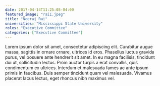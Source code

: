 ```yaml
---
date: 2017-04-14T11:25:05-04:00
featured_image: "rai1.jpeg"
title: "Neeraj Rai"
universities: "Mississippi State University"
roles: "Executive Committee"
categories: ["Executive Committee"]
---
```


Lorem ipsum dolor sit amet, consectetur adipiscing elit. Curabitur augue massa, sagittis in ornare ornare, ultrices id eros. Phasellus luctus gravida purus, vel posuere ante hendrerit sit amet. In eu magna facilisis, tincidunt dui ut, sollicitudin lectus. Proin auctor turpis a erat convallis, quis condimentum ex ultrices. Interdum et malesuada fames ac ante ipsum primis in faucibus. Duis semper tincidunt quam vel malesuada. Vivamus placerat lacus lectus, eget rhoncus nibh maximus vel.





